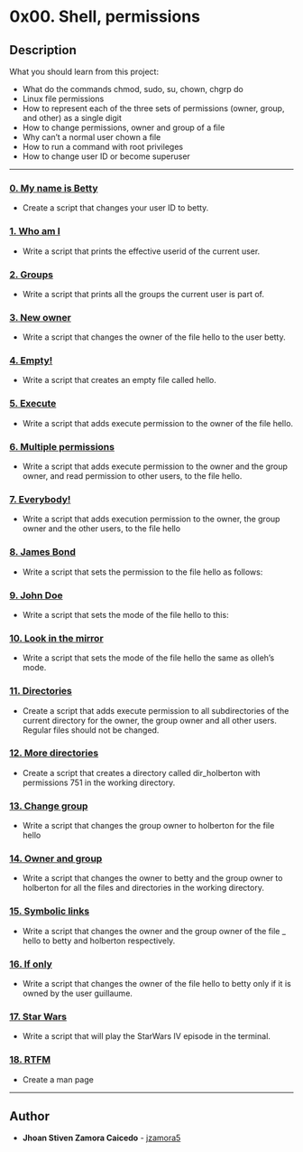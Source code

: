 # 0x00. Shell, permissions

## Description
What you should learn from this project:

* What do the commands chmod, sudo, su, chown, chgrp do
* Linux file permissions
* How to represent each of the three sets of permissions (owner, group, and other) as a single digit
* How to change permissions, owner and group of a file
* Why can’t a normal user chown a file
* How to run a command with root privileges
* How to change user ID or become superuser

---

### [0. My name is Betty](./0-iam_betty)
* Create a script that changes your user ID to betty.

### [1. Who am I ](./1-who_am_i)
* Write a script that prints the effective userid of the current user.

### [2. Groups](./2-groups)
* Write a script that prints all the groups the current user is part of.

### [3. New owner](./3-new_owner)
* Write a script that changes the owner of the file hello to the user betty.

### [4. Empty!](./4-empty)
* Write a script that creates an empty file called hello.

### [5. Execute](./5-execute)
* Write a script that adds execute permission to the owner of the file hello.

### [6. Multiple permissions](./6-multiple_permissions)
* Write a script that adds execute permission to the owner and the group owner, and read permission to other users, to the file hello.

### [7. Everybody!](./7-everybody)
* Write a script that adds execution permission to the owner, the group owner and the other users, to the file hello

### [8. James Bond](./8-James_Bond)
* Write a script that sets the permission to the file hello as follows:

### [9. John Doe](./9-John_Doe)
* Write a script that sets the mode of the file hello to this:

### [10. Look in the mirror](./10-mirror_permissions)
* Write a script that sets the mode of the file hello the same as olleh’s mode.

### [11. Directories](./11-directories_permissions)
* Create a script that adds execute permission to all subdirectories of the current directory for the owner, the group owner and all other users. Regular files should not be changed.

### [12. More directories](./12-directory_permissions)
* Create a script that creates a directory called dir_holberton with permissions 751 in the working directory.

### [13. Change group](./13-change_group)
* Write a script that changes the group owner to holberton for the file hello

### [14. Owner and group](./14-change_owner_and_group)
* Write a script that changes the owner to betty and the group owner to holberton for all the files and directories in the working directory.

### [15. Symbolic links ](./15-symbolic_link_permissions)
* Write a script that changes the owner and the group owner of the file _ hello to betty and holberton respectively.

### [16. If only](./16-if_only)
* Write a script that changes the owner of the file hello to betty only if it is owned by the user guillaume.

### [17. Star Wars](./100-Star_Wars)
* Write a script that will play the StarWars IV episode in the terminal.

### [18. RTFM ](./101-man_holberton)
* Create a man page

---

## Author
* **Jhoan Stiven Zamora Caicedo** - [jzamora5](https://github.com/jzamora5)

